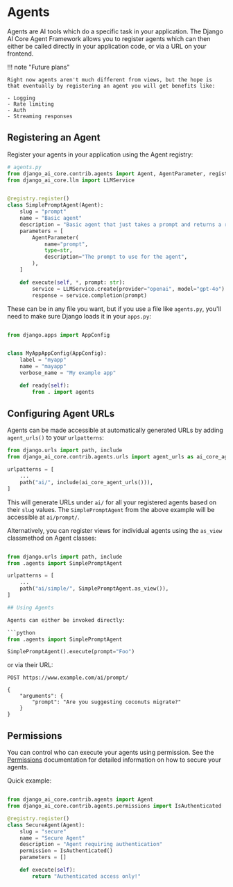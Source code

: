 # Agents

Agents are AI tools which do a specific task in your application. The Django AI Core Agent Framework allows you to register agents which can then either be called directly in your application code, or via a URL on your frontend.

!!! note "Future plans"

    Right now agents aren't much different from views, but the hope is that eventually by registering an agent you will get benefits like:

    - Logging
    - Rate limiting
    - Auth
    - Streaming responses

## Registering an Agent

Register your agents in your application using the Agent registry:

```python
# agents.py
from django_ai_core.contrib.agents import Agent, AgentParameter, registry
from django_ai_core.llm import LLMService


@registry.register()
class SimplePromptAgent(Agent):
    slug = "prompt"
    name = "Basic agent"
    description = "Basic agent that just takes a prompt and returns a response from the LLM."
    parameters = [
        AgentParameter(
            name="prompt",
            type=str,
            description="The prompt to use for the agent",
        ),
    ]

    def execute(self, *, prompt: str):
        service = LLMService.create(provider="openai", model="gpt-4o")
        response = service.completion(prompt)

```

These can be in any file you want, but if you use a file like `agents.py`, you'll need to make sure Django loads it in your `apps.py`:

```python

from django.apps import AppConfig


class MyAppAppConfig(AppConfig):
    label = "myapp"
    name = "mayapp"
    verbose_name = "My example app"

    def ready(self):
        from . import agents
```

## Configuring Agent URLs

Agents can be made accessible at automatically generated URLs by adding `agent_urls()` to your `urlpatterns`:

```python
from django.urls import path, include
from django_ai_core.contrib.agents.urls import agent_urls as ai_core_agent_urls

urlpatterns = [
    ...
    path("ai/", include(ai_core_agent_urls())),
]
```

This will generate URLs under `ai/` for all your registered agents based on their `slug` values. The `SimplePromptAgent` from the above example will be accessible at `ai/prompt/`.

Alternatively, you can register views for individual agents using the `as_view` classmethod on Agent classes:

````python

from django.urls import path, include
from .agents import SimplePromptAgent

urlpatterns = [
    ...
    path("ai/simple/", SimplePromptAgent.as_view()),
]

## Using Agents

Agents can either be invoked directly:

```python
from .agents import SimplePromptAgent

SimplePromptAgent().execute(prompt="Foo")
````

or via their URL:

```
POST https://www.example.com/ai/prompt/

{
    "arguments": {
        "prompt": "Are you suggesting coconuts migrate?"
    }
}
```

## Permissions

You can control who can execute your agents using permission. See the [Permissions](./permissions) documentation for detailed information on how to secure your agents.

Quick example:

```python

from django_ai_core.contrib.agents import Agent
from django_ai_core.contrib.agents.permissions import IsAuthenticated

@registry.register()
class SecureAgent(Agent):
    slug = "secure"
    name = "Secure Agent"
    description = "Agent requiring authentication"
    permission = IsAuthenticated()
    parameters = []

    def execute(self):
        return "Authenticated access only!"
```
